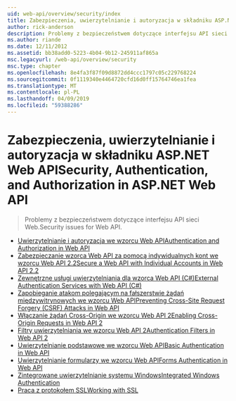 ```yaml
---
uid: web-api/overview/security/index
title: Zabezpieczenia, uwierzytelnianie i autoryzacja w składniku ASP.NET Web API | Dokumentacja firmy Microsoft
author: rick-anderson
description: Problemy z bezpieczeństwem dotyczące interfejsu API sieci Web.
ms.author: riande
ms.date: 12/11/2012
ms.assetid: bb38add0-5223-4b04-9b12-245911af865a
msc.legacyurl: /web-api/overview/security
msc.type: chapter
ms.openlocfilehash: 8e4fa3f87f09d8872dd4ccc1797c05c229768224
ms.sourcegitcommit: 0f1119340e4464720cfd16d0ff15764746ea1fea
ms.translationtype: MT
ms.contentlocale: pl-PL
ms.lasthandoff: 04/09/2019
ms.locfileid: "59388286"
---
```

# <a name="security-authentication-and-authorization-in-aspnet-web-api"></a><span data-ttu-id="19347-103">Zabezpieczenia, uwierzytelnianie i autoryzacja w składniku ASP.NET Web API</span><span class="sxs-lookup"><span data-stu-id="19347-103">Security, Authentication, and Authorization in ASP.NET Web API</span></span>

> <span data-ttu-id="19347-104">Problemy z bezpieczeństwem dotyczące interfejsu API sieci Web.</span><span class="sxs-lookup"><span data-stu-id="19347-104">Security issues for Web API.</span></span>


- [<span data-ttu-id="19347-105">Uwierzytelnianie i autoryzacja we wzorcu Web API</span><span class="sxs-lookup"><span data-stu-id="19347-105">Authentication and Authorization in Web API</span></span>](authentication-and-authorization-in-aspnet-web-api.md)
- [<span data-ttu-id="19347-106">Zabezpieczanie wzorca Web API za pomocą indywidualnych kont we wzorcu Web API 2.2</span><span class="sxs-lookup"><span data-stu-id="19347-106">Secure a Web API with Individual Accounts in Web API 2.2</span></span>](individual-accounts-in-web-api.md)
- [<span data-ttu-id="19347-107">Zewnętrzne usługi uwierzytelniania dla wzorca Web API (C#)</span><span class="sxs-lookup"><span data-stu-id="19347-107">External Authentication Services with Web API (C#)</span></span>](external-authentication-services.md)
- [<span data-ttu-id="19347-108">Zapobieganie atakom polegającym na fałszerstwie żądań międzywitrynowych we wzorcu Web API</span><span class="sxs-lookup"><span data-stu-id="19347-108">Preventing Cross-Site Request Forgery (CSRF) Attacks in Web API</span></span>](preventing-cross-site-request-forgery-csrf-attacks.md)
- [<span data-ttu-id="19347-109">Włączanie żądań Cross-Origin we wzorcu Web API 2</span><span class="sxs-lookup"><span data-stu-id="19347-109">Enabling Cross-Origin Requests in Web API 2</span></span>](enabling-cross-origin-requests-in-web-api.md)
- [<span data-ttu-id="19347-110">Filtry uwierzytelniania we wzorcu Web API 2</span><span class="sxs-lookup"><span data-stu-id="19347-110">Authentication Filters in Web API 2</span></span>](authentication-filters.md)
- [<span data-ttu-id="19347-111">Uwierzytelnianie podstawowe we wzorcu Web API</span><span class="sxs-lookup"><span data-stu-id="19347-111">Basic Authentication in Web API</span></span>](basic-authentication.md)
- [<span data-ttu-id="19347-112">Uwierzytelnianie formularzy we wzorcu Web API</span><span class="sxs-lookup"><span data-stu-id="19347-112">Forms Authentication in Web API</span></span>](forms-authentication.md)
- [<span data-ttu-id="19347-113">Zintegrowane uwierzytelnianie systemu Windows</span><span class="sxs-lookup"><span data-stu-id="19347-113">Integrated Windows Authentication</span></span>](integrated-windows-authentication.md)
- [<span data-ttu-id="19347-114">Praca z protokołem SSL</span><span class="sxs-lookup"><span data-stu-id="19347-114">Working with SSL</span></span>](working-with-ssl-in-web-api.md)
